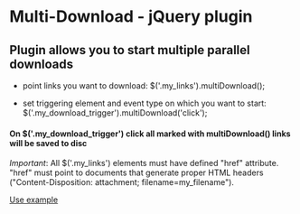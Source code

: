 Multi-Download - jQuery plugin
==============================

Plugin allows you to start multiple parallel downloads
------------------------------------------------------

* point links you want to download:
      $('.my_links').multiDownload();

* set triggering element and event type on which you want to start:
      $('.my_download_trigger').multiDownload('click');

#### On $('.my_download_trigger') click all marked with multiDownload() links will be saved to disc


_Important_: All $('.my_links') elements must have defined "href" attribute. 
"href" must point to documents that generate proper HTML headers ("Content-Disposition: attachment; filename=my_filename").

[Use example](http://biesiad.rushbean.com/multidownload)
